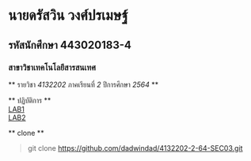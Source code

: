 # นายดรัสวิน วงศ์ปรเมษฐ์  
## รหัสนักศึกษา 443020183-4  
### สาขาวิชาเทคโนโลยีสารสนเทศ  

** รายวิชา *4132202* ภาคเรียนที่ *2* ปีการศึกษา *2564* **  

** ปฏิบัติการ **  
[LAB1](https://github.com/dadwindad/4132202-2-64-SEC03/tree/main/LAB1)  
[LAB2](https://github.com/dadwindad/4132202-2-64-SEC03/tree/main/LAB2)  

** clone **  
> git clone https://github.com/dadwindad/4132202-2-64-SEC03.git